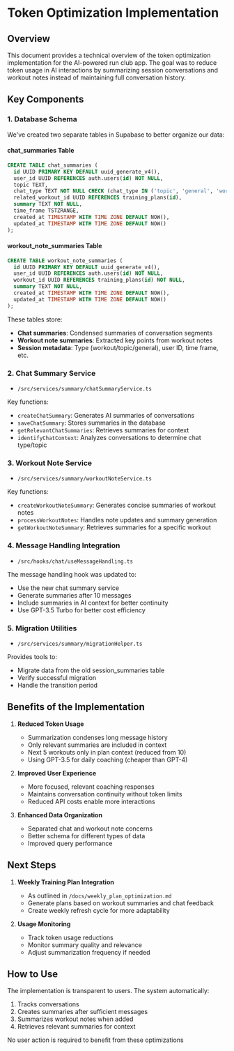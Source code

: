 # Token Optimization Implementation

## Overview
This document provides a technical overview of the token optimization implementation for the AI-powered run club app. The goal was to reduce token usage in AI interactions by summarizing session conversations and workout notes instead of maintaining full conversation history.

## Key Components

### 1. Database Schema
We've created two separate tables in Supabase to better organize our data:

#### chat_summaries Table
```sql
CREATE TABLE chat_summaries (
  id UUID PRIMARY KEY DEFAULT uuid_generate_v4(),
  user_id UUID REFERENCES auth.users(id) NOT NULL,
  topic TEXT,
  chat_type TEXT NOT NULL CHECK (chat_type IN ('topic', 'general', 'workout')),
  related_workout_id UUID REFERENCES training_plans(id),
  summary TEXT NOT NULL,
  time_frame TSTZRANGE,
  created_at TIMESTAMP WITH TIME ZONE DEFAULT NOW(),
  updated_at TIMESTAMP WITH TIME ZONE DEFAULT NOW()
);
```

#### workout_note_summaries Table
```sql
CREATE TABLE workout_note_summaries (
  id UUID PRIMARY KEY DEFAULT uuid_generate_v4(),
  user_id UUID REFERENCES auth.users(id) NOT NULL,
  workout_id UUID REFERENCES training_plans(id) NOT NULL,
  summary TEXT NOT NULL,
  created_at TIMESTAMP WITH TIME ZONE DEFAULT NOW(),
  updated_at TIMESTAMP WITH TIME ZONE DEFAULT NOW()
);
```

These tables store:
- **Chat summaries**: Condensed summaries of conversation segments
- **Workout note summaries**: Extracted key points from workout notes
- **Session metadata**: Type (workout/topic/general), user ID, time frame, etc.

### 2. Chat Summary Service
- `/src/services/summary/chatSummaryService.ts`

Key functions:
- `createChatSummary`: Generates AI summaries of conversations
- `saveChatSummary`: Stores summaries in the database
- `getRelevantChatSummaries`: Retrieves summaries for context
- `identifyChatContext`: Analyzes conversations to determine chat type/topic

### 3. Workout Note Service
- `/src/services/summary/workoutNoteService.ts`

Key functions:
- `createWorkoutNoteSummary`: Generates concise summaries of workout notes
- `processWorkoutNotes`: Handles note updates and summary generation
- `getWorkoutNoteSummary`: Retrieves summaries for a specific workout

### 4. Message Handling Integration
- `/src/hooks/chat/useMessageHandling.ts`

The message handling hook was updated to:
- Use the new chat summary service
- Generate summaries after 10 messages
- Include summaries in AI context for better continuity
- Use GPT-3.5 Turbo for better cost efficiency

### 5. Migration Utilities
- `/src/services/summary/migrationHelper.ts`

Provides tools to:
- Migrate data from the old session_summaries table
- Verify successful migration
- Handle the transition period

## Benefits of the Implementation

1. **Reduced Token Usage**
   - Summarization condenses long message history
   - Only relevant summaries are included in context
   - Next 5 workouts only in plan context (reduced from 10)
   - Using GPT-3.5 for daily coaching (cheaper than GPT-4)

2. **Improved User Experience**
   - More focused, relevant coaching responses
   - Maintains conversation continuity without token limits
   - Reduced API costs enable more interactions

3. **Enhanced Data Organization**
   - Separated chat and workout note concerns
   - Better schema for different types of data
   - Improved query performance

## Next Steps

1. **Weekly Training Plan Integration**
   - As outlined in `/docs/weekly_plan_optimization.md`
   - Generate plans based on workout summaries and chat feedback
   - Create weekly refresh cycle for more adaptability

2. **Usage Monitoring**
   - Track token usage reductions
   - Monitor summary quality and relevance
   - Adjust summarization frequency if needed

## How to Use

The implementation is transparent to users. The system automatically:
1. Tracks conversations
2. Creates summaries after sufficient messages
3. Summarizes workout notes when added
4. Retrieves relevant summaries for context

No user action is required to benefit from these optimizations 